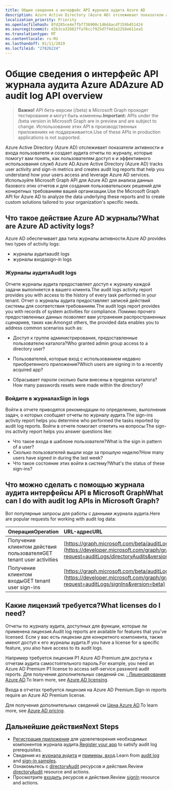 ```yaml
---
title: Общие сведения о интерфейс API журнала аудита Azure AD
description: Azure Active Directory (Azure AD) отслеживает показатели активности и входа пользователя и создает аудита отчеты по журналу, которые помогут вам понять, как пользователям доступ к и эффективного использования служб Azure AD. Используйте Microsoft Graph API для Azure AD для анализа данных базового этих отчетов и для создания пользовательских решений для конкретных требованиям вашей организации.
localization_priority: Priority
ms.openlocfilehash: 07d285ce4e7fbf736900c1d6d4acdf159b451424
ms.sourcegitcommit: d2b3ca32602ffa76cc7925d7f4d1e2258e611ea5
ms.translationtype: MT
ms.contentlocale: ru-RU
ms.lasthandoff: 01/11/2019
ms.locfileid: "27826224"
---
```

# <a name="azure-ad-audit-log-api-overview"></a><span data-ttu-id="98b92-104">Общие сведения о интерфейс API журнала аудита Azure AD</span><span class="sxs-lookup"><span data-stu-id="98b92-104">Azure AD audit log API overview</span></span>

> <span data-ttu-id="98b92-105">**Важно!** API бета-версии (/beta) в Microsoft Graph проходят тестирование и могут быть изменены.</span><span class="sxs-lookup"><span data-stu-id="98b92-105">**Important:** APIs under the /beta version in Microsoft Graph are in preview and are subject to change.</span></span> <span data-ttu-id="98b92-106">Использование этих API в производственных приложениях не поддерживается.</span><span class="sxs-lookup"><span data-stu-id="98b92-106">Use of these APIs in production applications is not supported.</span></span>

<span data-ttu-id="98b92-107">Azure Active Directory (Azure AD) отслеживает показатели активности и входа пользователя и создает аудита отчеты по журналу, которые помогут вам понять, как пользователям доступ к и эффективного использования служб Azure AD.</span><span class="sxs-lookup"><span data-stu-id="98b92-107">Azure Active Directory (Azure AD) tracks user activity and sign-in metrics and creates audit log reports that help you understand how your users access and leverage Azure AD services.</span></span> <span data-ttu-id="98b92-108">Используйте Microsoft Graph API для Azure AD для анализа данных базового этих отчетов и для создания пользовательских решений для конкретных требованиям вашей организации.</span><span class="sxs-lookup"><span data-stu-id="98b92-108">Use the Microsoft Graph API for Azure AD to analyze the data underlying these reports and to create custom solutions tailored to your organization's specific needs.</span></span>

## <a name="what-are-azure-ad-activity-logs"></a><span data-ttu-id="98b92-109">Что такое действие Azure AD журналы?</span><span class="sxs-lookup"><span data-stu-id="98b92-109">What are Azure AD activity logs?</span></span>

<span data-ttu-id="98b92-110">Azure AD обеспечивает два типа журналы активности.</span><span class="sxs-lookup"><span data-stu-id="98b92-110">Azure AD provides two types of activity logs:</span></span>

- <span data-ttu-id="98b92-111">журналы аудита</span><span class="sxs-lookup"><span data-stu-id="98b92-111">audit logs</span></span> 
- <span data-ttu-id="98b92-112">журналы входа</span><span class="sxs-lookup"><span data-stu-id="98b92-112">sign-in logs</span></span>

### <a name="audit-logs"></a><span data-ttu-id="98b92-113">Журналы аудита</span><span class="sxs-lookup"><span data-stu-id="98b92-113">Audit logs</span></span>

<span data-ttu-id="98b92-114">Отчете журналы аудита предоставляет доступ к журналу каждой задачи выполняется в вашего клиента.</span><span class="sxs-lookup"><span data-stu-id="98b92-114">The audit logs activity report provides you with access to the history of every task performed in your tenant.</span></span> <span data-ttu-id="98b92-115">Отчет о журналы аудита предоставляет записей действий системы для соответствия требованиям.</span><span class="sxs-lookup"><span data-stu-id="98b92-115">The audit logs report provides you with records of system activities for compliance.</span></span> <span data-ttu-id="98b92-116">Помимо прочего предоставленных данных позволяет вам устранения распространенных сценариев, таких как:</span><span class="sxs-lookup"><span data-stu-id="98b92-116">Amongst others, the provided data enables you to address common scenarios such as:</span></span>

- <span data-ttu-id="98b92-117">Доступ к группе администрирования, предоставленные пользователю каталога?</span><span class="sxs-lookup"><span data-stu-id="98b92-117">Who granted admin group access to a directory user?</span></span>

- <span data-ttu-id="98b92-118">Пользователей, которые вход с использованием недавно приобретенного приложения?</span><span class="sxs-lookup"><span data-stu-id="98b92-118">Which users are signing in to a recently acquired app?</span></span>

- <span data-ttu-id="98b92-119">Сбрасывает пароли сколько были внесены в пределах каталога?</span><span class="sxs-lookup"><span data-stu-id="98b92-119">How many passwords resets were made within the directory?</span></span>

### <a name="sign-in-logs"></a><span data-ttu-id="98b92-120">Войдите в журналах</span><span class="sxs-lookup"><span data-stu-id="98b92-120">Sign in logs</span></span>

<span data-ttu-id="98b92-121">Войти в отчете приводятся рекомендации по определению, выполнения задач, о которых сообщает отчеты по журналу аудита.</span><span class="sxs-lookup"><span data-stu-id="98b92-121">The sign-ins activity report helps you determine who performed the tasks reported by audit log reports.</span></span> <span data-ttu-id="98b92-122">Войти в отчете помогает ответить на вопросы:</span><span class="sxs-lookup"><span data-stu-id="98b92-122">The sign-ins activity report helps you answer questions like:</span></span>

- <span data-ttu-id="98b92-123">Что такое входа в шаблоне пользователя?</span><span class="sxs-lookup"><span data-stu-id="98b92-123">What is the sign in pattern of a user?</span></span>
- <span data-ttu-id="98b92-124">Сколько пользователей вышли ходе за прошлую неделю?</span><span class="sxs-lookup"><span data-stu-id="98b92-124">How many users have signed in during the last week?</span></span>
- <span data-ttu-id="98b92-125">Что такое состояние этих войти в систему?</span><span class="sxs-lookup"><span data-stu-id="98b92-125">What's the status of these sign-ins?</span></span>

## <a name="what-can-i-do-with-audit-log-apis-in-microsoft-graph"></a><span data-ttu-id="98b92-126">Что можно сделать с помощью журнала аудита интерфейсы API в Microsoft Graph</span><span class="sxs-lookup"><span data-stu-id="98b92-126">What can I do with audit log APIs in Microsoft Graph?</span></span>

<span data-ttu-id="98b92-127">Вот популярные запросы для работы с данными журнала аудита.</span><span class="sxs-lookup"><span data-stu-id="98b92-127">Here are popular requests for working with audit log data:</span></span>

<span data-ttu-id="98b92-128">Операция</span><span class="sxs-lookup"><span data-stu-id="98b92-128">Operation</span></span> | <span data-ttu-id="98b92-129">URL-адрес</span><span class="sxs-lookup"><span data-stu-id="98b92-129">URL</span></span>
:----------|:----
<span data-ttu-id="98b92-130">Получение клиентом действия пользователя</span><span class="sxs-lookup"><span data-stu-id="98b92-130">GET tenant user activities</span></span> | [https://graph.microsoft.com/beta/auditLogs/directoryAudits](https://developer.microsoft.com/graph/graph-explorer?request=auditLogs/directoryAudits&version=beta)
<span data-ttu-id="98b92-131">Получение клиентом входы</span><span class="sxs-lookup"><span data-stu-id="98b92-131">GET tenant user sign-ins</span></span> | [https://graph.microsoft.com/beta/auditLogs/signIns](https://developer.microsoft.com/graph/graph-explorer?request=auditLogs/signIns&version=beta)

## <a name="what-licenses-do-i-need"></a><span data-ttu-id="98b92-132">Какие лицензий требуется?</span><span class="sxs-lookup"><span data-stu-id="98b92-132">What licenses do I need?</span></span>

<span data-ttu-id="98b92-133">Отчеты по журналу аудита, доступных для функции, которые ли применена лицензия.</span><span class="sxs-lookup"><span data-stu-id="98b92-133">Audit log reports are available for features that you've licensed.</span></span>  <span data-ttu-id="98b92-134">Если у вас есть лицензии для конкретного компонента, также имеют доступ к его журналы аудита.</span><span class="sxs-lookup"><span data-stu-id="98b92-134">If you have a license for a specific feature, you also have access to its audit logs.</span></span>

<span data-ttu-id="98b92-135">Например требуется лицензия P1 Azure AD Premium для доступа к отчетам аудита самостоятельного пароль.</span><span class="sxs-lookup"><span data-stu-id="98b92-135">For example, you need an Azure AD Premium P1 license to access self-service password audit reports.</span></span>  <span data-ttu-id="98b92-136">Для получения дополнительных сведений см. [: Лицензирование Azure AD](https://azure.microsoft.com/pricing/details/active-directory/).</span><span class="sxs-lookup"><span data-stu-id="98b92-136">To learn more, see [Azure AD licensing](https://azure.microsoft.com/pricing/details/active-directory/).</span></span>

<span data-ttu-id="98b92-137">Входа в отчетах требуется лицензия на Azure AD Premium.</span><span class="sxs-lookup"><span data-stu-id="98b92-137">Sign-in reports require an Azure AD Premium license.</span></span>

<span data-ttu-id="98b92-138">Для получения дополнительных сведений см [Цена Azure AD](https://azure.microsoft.com/pricing/details/active-directory/).</span><span class="sxs-lookup"><span data-stu-id="98b92-138">To learn more, see [Azure AD pricing](https://azure.microsoft.com/pricing/details/active-directory/).</span></span>

## <a name="next-steps"></a><span data-ttu-id="98b92-139">Дальнейшие действия</span><span class="sxs-lookup"><span data-stu-id="98b92-139">Next Steps</span></span>

- <span data-ttu-id="98b92-140">[Регистрация приложения](https://docs.microsoft.com/azure/active-directory/active-directory-reporting-api-prerequisites-azure-portal) для удовлетворения необходимых компонентов журнала аудита.</span><span class="sxs-lookup"><span data-stu-id="98b92-140">[Register your app](https://docs.microsoft.com/azure/active-directory/active-directory-reporting-api-prerequisites-azure-portal) to satisfy audit log prerequisites.</span></span> 
- <span data-ttu-id="98b92-141">Сведения из [журнала аудита](https://docs.microsoft.com/azure/active-directory/active-directory-reporting-api-audit-samples) и [примеры, вход](https://docs.microsoft.com/azure/active-directory/active-directory-reporting-api-sign-in-activity-samples).</span><span class="sxs-lookup"><span data-stu-id="98b92-141">Learn from [audit log](https://docs.microsoft.com/azure/active-directory/active-directory-reporting-api-audit-samples) and [sign-in samples](https://docs.microsoft.com/azure/active-directory/active-directory-reporting-api-sign-in-activity-samples).</span></span>  
- <span data-ttu-id="98b92-142">Ознакомьтесь с [directoryAudit](directoryaudit.md) ресурсов и действия.</span><span class="sxs-lookup"><span data-stu-id="98b92-142">Review [directoryAudit](directoryaudit.md) resource and actions.</span></span>
- <span data-ttu-id="98b92-143">Просмотрите [входить](signin.md) ресурсов и действия.</span><span class="sxs-lookup"><span data-stu-id="98b92-143">Review [signIn](signin.md) resource and actions.</span></span> 
